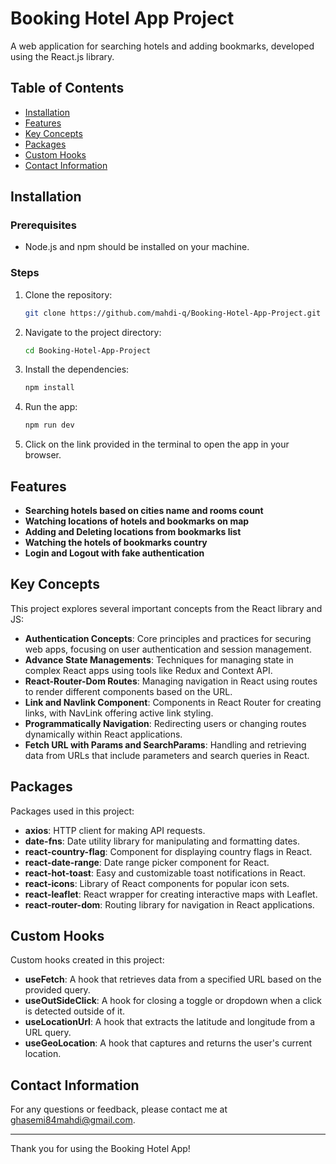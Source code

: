 # Booking Hotel App Project

A web application for searching hotels and adding bookmarks, developed using the React.js library.

## Table of Contents

- [Installation](#installation)
- [Features](#features)
- [Key Concepts](#key-concepts)
- [Packages](#packages)
- [Custom Hooks](#custom-hooks)
- [Contact Information](#contact-information)

## Installation

### Prerequisites

- Node.js and npm should be installed on your machine.

### Steps

1. Clone the repository:
   ```bash
   git clone https://github.com/mahdi-q/Booking-Hotel-App-Project.git
   ```
2. Navigate to the project directory:
   ```bash
   cd Booking-Hotel-App-Project
   ```
3. Install the dependencies:
   ```bash
   npm install
   ```
4. Run the app:
   ```bash
   npm run dev
   ```
5. Click on the link provided in the terminal to open the app in your browser.

## Features

- **Searching hotels based on cities name and rooms count**
- **Watching locations of hotels and bookmarks on map**
- **Adding and Deleting locations from bookmarks list**
- **Watching the hotels of bookmarks country**
- **Login and Logout with fake authentication**

## Key Concepts

This project explores several important concepts from the React library and JS:

- **Authentication Concepts**: Core principles and practices for securing web apps, focusing on user authentication and session management.
- **Advance State Managements**: Techniques for managing state in complex React apps using tools like Redux and Context API.
- **React-Router-Dom Routes**: Managing navigation in React using routes to render different components based on the URL.
- **Link and Navlink Component**: Components in React Router for creating links, with NavLink offering active link styling.
- **Programmatically Navigation**: Redirecting users or changing routes dynamically within React applications.
- **Fetch URL with Params and SearchParams**: Handling and retrieving data from URLs that include parameters and search queries in React.

## Packages

Packages used in this project:

- **axios**: HTTP client for making API requests.
- **date-fns**: Date utility library for manipulating and formatting dates.
- **react-country-flag**: Component for displaying country flags in React.
- **react-date-range**: Date range picker component for React.
- **react-hot-toast**: Easy and customizable toast notifications in React.
- **react-icons**: Library of React components for popular icon sets.
- **react-leaflet**: React wrapper for creating interactive maps with Leaflet.
- **react-router-dom**: Routing library for navigation in React applications.

## Custom Hooks

Custom hooks created in this project:

- **useFetch**: A hook that retrieves data from a specified URL based on the provided query.
- **useOutSideClick**: A hook for closing a toggle or dropdown when a click is detected outside of it.
- **useLocationUrl**: A hook that extracts the latitude and longitude from a URL query.
- **useGeoLocation**: A hook that captures and returns the user's current location.

## Contact Information

For any questions or feedback, please contact me at [ghasemi84mahdi@gmail.com](mailto:ghasemi84mahdi@gmail.com).

---

Thank you for using the Booking Hotel App!
